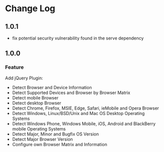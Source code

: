 # Change Log

## 1.0.1
* fix potential security vulnerability found in the serve dependency

## 1.0.0
### Feature
Add jQuery Plugin:
* Detect Browser and Device Information
* Detect Supported Devices and Browser by Browser Matrix
* Detect mobile Browser
* Detect desktop Browser
* Detect Chrome, Firefox, MSIE, Edge, Safari, ieMobile and Opera Browser
* Detect Windows, Linux/BSD/Unix and Mac OS Desktop Operating Systems
* Detect Windows Phone, Windows Mobile, iOS, Android and BlackBerry mobile Operating Systems
* Detect Major, Minor and Bugfix OS Version
* Detect Major Browser Version
* Configure own Browser Matrix and Information
